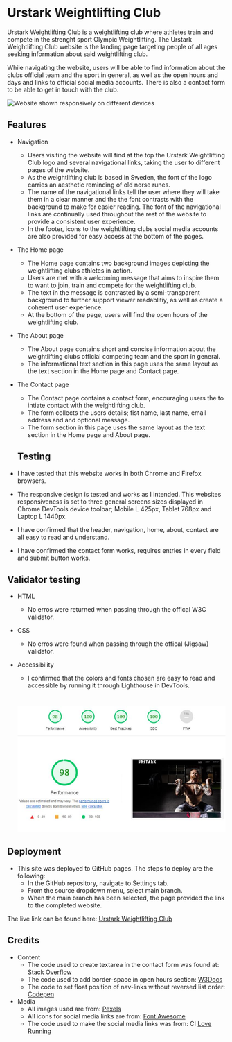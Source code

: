 # Urstark Weightlifting Club

Urstark Weightlifting Club is a weightlifting club where athletes train and compete in the strenght sport Olympic Weightlifting. The Urstark Weightlifting Club website is the landing page targeting people of all ages seeking information about said weightlifting club. 

While navigating the website, users will be able to find information about the clubs official team and the sport in general, as well as the open hours and days and links to official social media accounts. There is also a contact form to be able to get in touch with the club. 

<img src="assets/images/" alt="Website shown responsively on different devices">

## Features

- Navigation
    - Users visiting the website will find at the top the Urstark Weightlifting Club logo and several navigational links, taking the user to different pages of the website. 
    - As the weightlifting club is based in Sweden, the font of the logo carries an aesthetic reminding of old norse runes. 
    - The name of the navigational links tell the user where they will take them in a clear manner and the the font contrasts with the background to make for easier reading. The font of the navigational links are continually used throughout the rest of the website to provide a consistent user experience. 
    - In the footer, icons to the weightlifting clubs social media accounts are also provided for easy access at the bottom of the pages. 


- The Home page
    - The Home page contains two background images depicting the weightlifting clubs athletes in action. 
    - Users are met with a welcoming message that aims to inspire them to want to join, train and compete for the weightlifting club. 
    - The text in the message is contrasted by a semi-transparent background to further support viewer readablitiy, as well as create a coherent user experience. 
    - At the bottom of the page, users will find the open hours of the weightlifting club. 


- The About page 
    - The About page contains short and concise information about the weightlifting clubs official competing team and the sport in general. 
    - The informational text section in this page uses the same layout as the text section in the Home page and Contact page. 

- The Contact page 
    - The Contact page contains a contact form, encouraging users the to intiate contact with the weightlifting club. 
    - The form collects the users details; fist name, last name, email address and and optional message. 
    - The form section in this page uses the same layout as the text section in the Home page and About page. 

    ## Testing
     
- I have tested that this website works in both Chrome and Firefox browsers. 
- The responsive design is tested and works as I intended. This websites responsiveness is set to three general screens sizes displayed in 
Chrome DevTools device toolbar; Mobile L 425px, Tablet 768px and Laptop L 1440px. 
- I have confirmed that the header, navigation, home, about, contact are all easy to read and understand. 
- I have confirmed the contact form works, requires entries in every field and submit button works. 

## Validator testing

- HTML
    - No erros were returned when passing through the offical W3C validator. 
- CSS
    - No erros were found when passing through the offical (Jigsaw) validator. 
- Accessibility
    - I confirmed that the colors and fonts chosen are easy to read and accessible by running it through Lighthouse in DevTools. 
    #

    <img src="assets/images/urstark-lighthouse-desktop.JPG" alt="Lighthouse accessibility score">

## Deployment

- This site was deployed to GitHub pages. The steps to deploy are the following: 
    - In the GitHub repository, navigate to Settings tab. 
    - From the source dropdown menu, select main branch. 
    - When the main branch has been selected, the page provided the link to the completed website. 

The live link can be found here: [Urstark Weightlifting Club](https://csilfverskiold.github.io/urstark-weightlifting-club/)

## Credits

- Content
    - The code used to create textarea in the contact form was found at: [Stack Overflow](https://bit.ly/3tmtsVa)
    - The code used to add border-space in open hours section: [W3Docs](https://bit.ly/3NXJcrd)
    - The code to set float position of nav-links without reversed list order: [Codepen](https://codepen.io/ConStambo/pen/WxRQVq)
- Media 
    - All images used are from: [Pexels](https://pexels.com) 
    - All icons for social media links are from: [Font Awesome](https://fontawesome.com)
    - The code used to make the social media links was from: CI [Love Running](http://bit.ly/3g08bgT)
